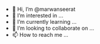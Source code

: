 - 👋 Hi, I’m @marwanseerat
- 👀 I’m interested in ...
- 🌱 I’m currently learning ...
- 💞️ I’m looking to collaborate on ...
- 📫 How to reach me ...

<!---
marwanseerat/marwanseerat is a ✨ special ✨ repository because its `README.md` (this file) appears on your GitHub profile.
You can click the Preview link to take a look at your changes.
--->
